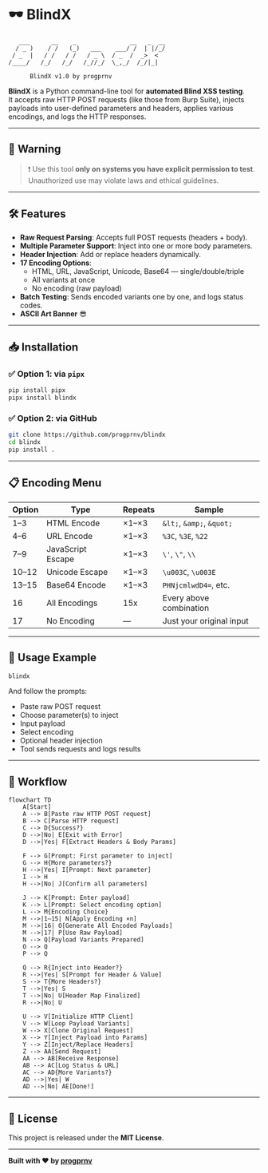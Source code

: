 # 🕶️ BlindX

```
   ___      __    _               __   _  __  
  / _ )    / /   (_)   ___    ___/ /  | |/_/  
 / _  |   / /   / /   / _ \  / _  /  _>  <   
/____/   /_/   /_/   /_//_/  \_,_/  /_/|_|    

      BlindX v1.0 by progprnv
```

**BlindX** is a Python command-line tool for **automated Blind XSS testing**.  
It accepts raw HTTP POST requests (like those from Burp Suite), injects payloads into user-defined parameters and headers, applies various encodings, and logs the HTTP responses.

---

## 🚨 Warning

> ❗ Use this tool **only on systems you have explicit permission to test**. Unauthorized use may violate laws and ethical guidelines.

---

## 🛠️ Features

- **Raw Request Parsing**: Accepts full POST requests (headers + body).
- **Multiple Parameter Support**: Inject into one or more body parameters.
- **Header Injection**: Add or replace headers dynamically.
- **17 Encoding Options**:
  - HTML, URL, JavaScript, Unicode, Base64 — single/double/triple
  - All variants at once
  - No encoding (raw payload)
- **Batch Testing**: Sends encoded variants one by one, and logs status codes.
- **ASCII Art Banner** 😎

---

## 📥 Installation

### ✅ Option 1: via `pipx`

```bash
pip install pipx
pipx install blindx
```

### ✅ Option 2: via GitHub

```bash
git clone https://github.com/progprnv/blindx
cd blindx
pip install .
```

---

## 📋 Encoding Menu

| Option | Type             | Repeats | Sample                    |
|--------|------------------|---------|---------------------------|
| 1–3    | HTML Encode      | ×1–×3   | `&lt;`, `&amp;`, `&quot;` |
| 4–6    | URL Encode       | ×1–×3   | `%3C`, `%3E`, `%22`       |
| 7–9    | JavaScript Escape| ×1–×3   | `\'`, `\"`, `\\`          |
| 10–12  | Unicode Escape   | ×1–×3   | `\u003C`, `\u003E`        |
| 13–15  | Base64 Encode    | ×1–×3   | `PHNjcmlwdD4=`, etc.      |
| 16     | All Encodings    | 15x     | Every above combination   |
| 17     | No Encoding      | —       | Just your original input  |

---

## 🧪 Usage Example

```bash
blindx
```

And follow the prompts:
- Paste raw POST request
- Choose parameter(s) to inject
- Input payload
- Select encoding
- Optional header injection
- Tool sends requests and logs results

---

## 🧭 Workflow

```mermaid
flowchart TD
    A[Start]
    A --> B[Paste raw HTTP POST request]
    B --> C[Parse HTTP request]
    C --> D{Success?}
    D -->|No| E[Exit with Error]
    D -->|Yes| F[Extract Headers & Body Params]

    F --> G[Prompt: First parameter to inject]
    G --> H{More parameters?}
    H -->|Yes| I[Prompt: Next parameter]
    I --> H
    H -->|No| J[Confirm all parameters]

    J --> K[Prompt: Enter payload]
    K --> L[Prompt: Select encoding option]
    L --> M{Encoding Choice}
    M -->|1–15| N[Apply Encoding ×n]
    M -->|16| O[Generate All Encoded Payloads]
    M -->|17| P[Use Raw Payload]
    N --> Q[Payload Variants Prepared]
    O --> Q
    P --> Q

    Q --> R{Inject into Header?}
    R -->|Yes| S[Prompt for Header & Value]
    S --> T{More Headers?}
    T -->|Yes| S
    T -->|No| U[Header Map Finalized]
    R -->|No| U

    U --> V[Initialize HTTP Client]
    V --> W[Loop Payload Variants]
    W --> X[Clone Original Request]
    X --> Y[Inject Payload into Params]
    Y --> Z[Inject/Replace Headers]
    Z --> AA[Send Request]
    AA --> AB[Receive Response]
    AB --> AC[Log Status & URL]
    AC --> AD{More Variants?}
    AD -->|Yes| W
    AD -->|No| AE[Done!]
```

---

## 📄 License

This project is released under the **MIT License**.

---

**Built with ❤️ by [progprnv](https://github.com/progprnv)**
